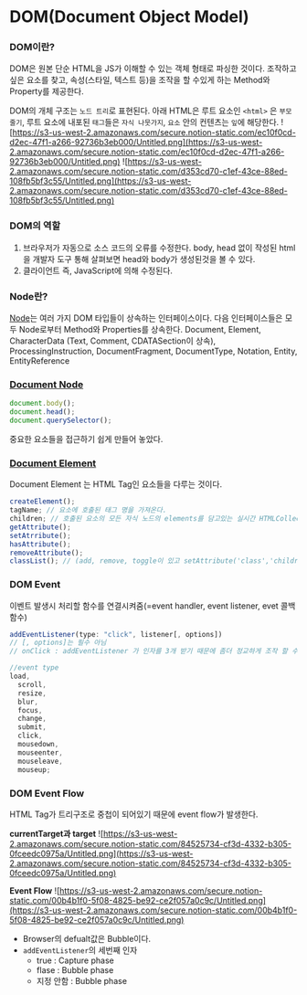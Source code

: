 # DOM(Document Object Model)

### DOM이란?

DOM은 원본 단순 HTML을 JS가 이해할 수 있는 객체 형태로 파싱한 것이다.
조작하고 싶은 요소를 찾고, 속성(스타일, 텍스트 등)을 조작을 할 수있게 하는 Method와 Property를 제공한다.

DOM의 개체 구조는 `노드 트리`로 표현된다.
아래 HTML은 루트 요소인 `<html>` 은 `부모 줄기`, 루트 요소에 내포된 `태그`들은 `자식 나뭇가지`, `요소` 안의 컨텐츠는 `잎`에 해당한다.
![https://s3-us-west-2.amazonaws.com/secure.notion-static.com/ec10f0cd-d2ec-47f1-a266-92736b3eb000/Untitled.png](https://s3-us-west-2.amazonaws.com/secure.notion-static.com/ec10f0cd-d2ec-47f1-a266-92736b3eb000/Untitled.png)
![https://s3-us-west-2.amazonaws.com/secure.notion-static.com/d353cd70-c1ef-43ce-88ed-108fb5bf3c55/Untitled.png](https://s3-us-west-2.amazonaws.com/secure.notion-static.com/d353cd70-c1ef-43ce-88ed-108fb5bf3c55/Untitled.png)

### DOM의 역할

1. 브라우저가 자동으로 소스 코드의 오류를 수정한다.
   body, head 없이 작성된 html을 개발자 도구 통해 살펴보면 head와 body가 생성된것을 볼 수 있다.
2. 클라이언트 즉, JavaScript에 의해 수정된다.

### Node란?

[Node](https://developer.mozilla.org/ko/docs/Web/API/Node)는 여러 가지 DOM 타입들이 상속하는 인터페이스이다.
다음 인터페이스들은 모두 Node로부터 Method와 Properties를 상속한다.
Document, Element, CharacterData (Text, Comment, CDATASection이 상속), ProcessingInstruction, DocumentFragment, DocumentType, Notation, Entity, EntityReference

### [Document Node](https://developer.mozilla.org/ko/docs/Web/API/Document)

```jsx
document.body();
document.head();
document.querySelector();
```

중요한 요소들을 접근하기 쉽게 만들어 놓았다.

### [Document Element](https://developer.mozilla.org/ko/docs/Web/API/Element)

Document Element 는 HTML Tag인 요소들을 다루는 것이다.

```jsx
createElement();
tagName; // 요소에 호출된 태그 명을 가져온다.
children; // 호출된 요소의 모든 자식 노드의 elements를 담고있는 실시간 HTMLCollection을 반환.
getAttribute();
setAtrribute();
hasAttribute();
removeAttribute();
classList(); // (add, remove, toggle이 있고 setAttribute('class','children')는 class를 대체한다는 점에서 classList와 다르다.)
```

### DOM Event

이벤트 발생시 처리할 함수를 연결시켜줌(=event handler, event listener, evet 콜백함수)

```jsx
addEventListener(type: "click", listener[, options])
// [, options]는 필수 아님
// onClick : addEventListener 가 인자를 3개 받기 때문에 좀더 정교하게 조작 할 수 있음.
```

```jsx
//event type
load,
  scroll,
  resize,
  blur,
  focus,
  change,
  submit,
  click,
  mousedown,
  mouseenter,
  mouseleave,
  mouseup;
```

### DOM Event Flow

HTML Tag가 트리구조로 중첩이 되어있기 때문에 event flow가 발생한다.

**currentTarget과 target**
![https://s3-us-west-2.amazonaws.com/secure.notion-static.com/84525734-cf3d-4332-b305-0fceedc0975a/Untitled.png](https://s3-us-west-2.amazonaws.com/secure.notion-static.com/84525734-cf3d-4332-b305-0fceedc0975a/Untitled.png)

**Event Flow**
![https://s3-us-west-2.amazonaws.com/secure.notion-static.com/00b4b1f0-5f08-4825-be92-ce2f057a0c9c/Untitled.png](https://s3-us-west-2.amazonaws.com/secure.notion-static.com/00b4b1f0-5f08-4825-be92-ce2f057a0c9c/Untitled.png)

- Browser의 defualt값은 Bubble이다.
- `addEventListener`의 세번째 인자
  - true : Capture phase
  - flase : Bubble phase
  - 지정 안함 : Bubble phase
